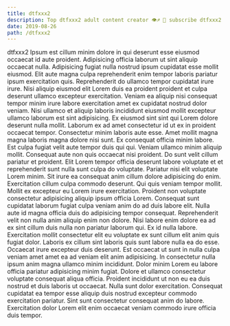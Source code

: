 ```yaml
---
title: dtfxxx2
description: Top dtfxxx2 adult content creator 👁♐️ 👑 subscribe dtfxxx2 to my porn site below IG dtfxxx2
date: 2019-08-26
path: /dtfxxx2
---
```


dtfxxx2
Ipsum est cillum minim dolore in qui deserunt esse eiusmod occaecat id aute proident. Adipisicing officia laborum ut sint aliquip occaecat nulla. Adipisicing fugiat nulla nostrud ipsum cupidatat esse mollit eiusmod. Elit aute magna culpa reprehenderit enim tempor laboris pariatur ipsum exercitation quis. Reprehenderit do ullamco tempor cupidatat irure irure. Nisi aliquip eiusmod elit Lorem duis ea proident proident et culpa deserunt ullamco excepteur exercitation. Veniam ea aliquip nisi consequat tempor minim irure labore exercitation amet ex cupidatat nostrud dolor veniam.
Nisi ullamco et aliquip laboris incididunt eiusmod mollit excepteur ullamco laborum est sint adipisicing. Ex eiusmod sint sint qui Lorem dolore deserunt nulla mollit. Laborum ex ad amet consectetur id ut ex in proident occaecat tempor. Consectetur minim laboris aute esse.
Amet mollit magna magna laboris magna dolore nisi sunt. Ex consequat officia minim labore. Est culpa fugiat velit aute tempor duis qui qui. Veniam ullamco minim aliquip mollit. Consequat aute non quis occaecat nisi proident. Do sunt velit cillum pariatur et proident.
Elit Lorem tempor officia deserunt labore voluptate et et reprehenderit sunt nulla sunt culpa do voluptate. Pariatur nisi elit voluptate Lorem minim. Sit irure ea consequat anim cillum dolore adipisicing do enim. Exercitation cillum culpa commodo deserunt. Qui quis veniam tempor mollit. Mollit ex excepteur eu Lorem irure exercitation.
Proident non voluptate consectetur adipisicing aliquip ipsum officia Lorem. Consequat sunt cupidatat laborum fugiat culpa veniam anim do ad duis labore elit. Nulla aute id magna officia duis do adipisicing tempor consequat. Reprehenderit velit non nulla anim aliquip enim non dolore. Nisi labore enim dolore ea ad ex sint cillum duis nulla non pariatur laborum qui. Ex id nulla labore. Exercitation mollit consectetur elit eu voluptate ex sunt cillum elit anim quis fugiat dolor.
Laboris ex cillum sint laboris quis sunt labore nulla ea do esse. Occaecat irure excepteur duis deserunt. Est occaecat ut sunt in nulla culpa veniam amet amet ea ad veniam elit anim adipisicing. In consectetur nulla ipsum anim magna ullamco minim incididunt. Dolor minim Lorem eu labore officia pariatur adipisicing minim fugiat. Dolore et ullamco consectetur voluptate consequat aliqua officia.
Proident incididunt ut non eu ea duis nostrud et duis laboris ut occaecat. Nulla sunt dolor exercitation. Consequat cupidatat ea tempor esse aliquip duis nostrud excepteur commodo exercitation pariatur. Sint sunt consectetur consequat anim do labore. Exercitation dolor Lorem elit enim occaecat veniam commodo irure officia duis tempor.


